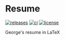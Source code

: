 # Resume

[![releases](https://img.shields.io/github/v/release/george-lim/resume)](https://github.com/george-lim/resume/releases)
[![ci](https://github.com/george-lim/resume/workflows/CI/badge.svg)](https://github.com/george-lim/resume/actions)
[![license](https://img.shields.io/github/license/george-lim/resume)](https://github.com/george-lim/resume/blob/main/LICENSE)

George's resume in LaTeX
